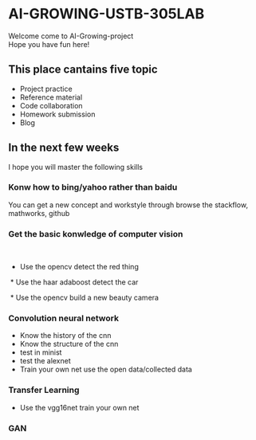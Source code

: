 # AI-GROWING-USTB-305LAB


Welcome come to AI-Growing-project<br>
Hope you have fun here!


## This place cantains five topic<br>
* Project practice<br>
* Reference material<br>
* Code collaboration <br>
* Homework submission<br>
* Blog

## In the next few weeks 
I hope you will master the following skills
### Konw how to bing/yahoo rather than baidu
You can get a new concept and workstyle through browse the stackflow, mathworks, github
### Get the basic konwledge of computer vision 
  
  * Use the opencv detect the red thing<br>
  
  * Use the haar adaboost detect the car<br>
  
  * Use the opencv build a new beauty camera<br>
### Convolution neural network
  * Know the history of the cnn
  * Know the structure of the cnn
  * test in minist
  * test the alexnet
  * Train your own net use the open data/collected data
### Transfer Learning
 * Use the vgg16net train your own net
### GAN

 
